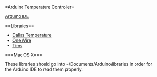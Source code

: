 =Arduino Temperature Controller=

[Arduino IDE](http://www.arduino.cc/)

==Libraries==

* [Dallas Temperature](https://github.com/milesburton/Arduino-Temperature-Control-Library.git)
* [One Wire](http://www.arduino.cc/playground/Learning/OneWire)
* [Time](http://arduino.cc/playground/Code/Time)

===Mac OS X===

These libraries should go into ~/Documents/Arduino/libraries in order
for the Arduino IDE to read them properly.
